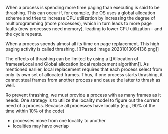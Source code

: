 When a process is spending more time paging than executing is said to be thrashing. This can occur if, for example, the OS uses a global allocation scheme and tries to increase CPU utilization by increasing the degree of multiprogramming (more processes), which in turn leads to more page faults (new processes need memory), leading to lower CPU utilization – and the cycle repeats.

When a process spends almost all its time on page replacement. This high paging activity is called thrashing.
![[Pasted image 20231013094136.png]]

The effects of thrashing can be limited by using a [[Allocation of frames#Local and Global allocation|local replacement algorithm]].
As mentioned earlier, local replacement requires that each process
select from only its own set of allocated frames. Thus, if one process
starts thrashing, it cannot steal frames from another process and cause the latter to thrash as well.

Ro prevent thrashing, we must provide a process with as many frames
as it needs. One strategy is to utilize the locality model to figure out the current need of a process. Because all processes have locality (e.g., 90% of the time within 10% of the code)
* processes move from one locality to another
* localities may have overlap

